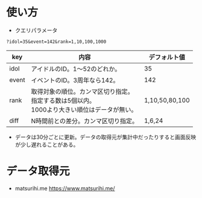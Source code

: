# 使い方

- クエリパラメータ

```
?idol=35&event=142&rank=1,10,100,1000
```

|key | 内容| デフォルト値 |
|----| ---| --- |
| idol | アイドルのID。1～52のどれか。 | 35
| event | イベントのID。3周年なら142。 | 142
| rank  | 取得対象の順位。カンマ区切り指定。<br>指定する数は5個以内。<br>1000より大きい順位はデータが無い。 | 1,10,50,80,100
| diff  | N時間前との差分。カンマ区切り指定。 | 1,6,24

- データは30分ごとに更新。データの取得元が集計中だったりすると画面反映が少し遅れることがある。

# データ取得元
- matsurihi.me
  https://www.matsurihi.me/

